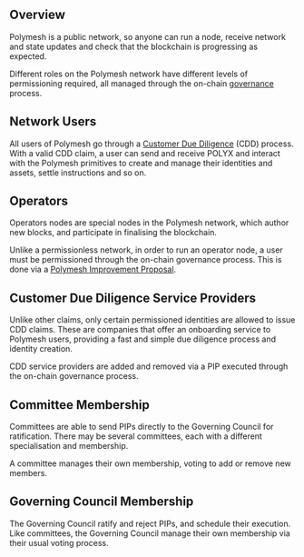 ## Overview

Polymesh is a public network, so anyone can run a node, receive network and state updates and check that the blockchain is progressing as expected.

Different roles on the Polymesh network have different levels of permissioning required, all managed through the on-chain [governance](./governance.md) process.

## Network Users

All users of Polymesh go through a [Customer Due Diligence](cdd.md) (CDD) process. With a valid CDD claim, a user can send and receive POLYX and interact with the Polymesh primitives to create and manage their identities and assets, settle instructions and so on.

## Operators

Operators nodes are special nodes in the Polymesh network, which author new blocks, and participate in finalising the blockchain.

Unlike a permissionless network, in order to run an operator node, a user must be permissioned through the on-chain governance process. This is done via a [Polymesh Improvement Proposal](./governance.md).

## Customer Due Diligence Service Providers

Unlike other claims, only certain permissioned identities are allowed to issue CDD claims. These are companies that offer an onboarding service to Polymesh users, providing a fast and simple due diligence process and identity creation.

CDD service providers are added and removed via a PIP executed through the on-chain governance process.

## Committee Membership

Committees are able to send PIPs directly to the Governing Council for ratification. There may be several committees, each with a different specialisation and membership.

A committee manages their own membership, voting to add or remove new members.

## Governing Council Membership

The Governing Council ratify and reject PIPs, and schedule their execution. Like committees, the Governing Council manage their own membership via their usual voting process.

